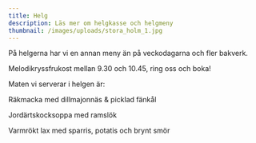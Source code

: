 ```yaml
---
title: Helg
description: Läs mer om helgkasse och helgmeny
thumbnail: /images/uploads/stora_holm_1.jpg
---
```

På helgerna har vi en annan meny än på veckodagarna och fler bakverk.

Melodikryssfrukost mellan 9.30 och 10.45, ring oss och boka!

Maten vi serverar i helgen är:

Räkmacka med dillmajonnäs & picklad fänkål

Jordärtskocksoppa med ramslök

Varmrökt lax med sparris, potatis och brynt smör